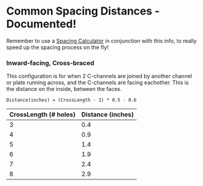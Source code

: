 # Common Spacing Distances - Documented!

Remember to use a [Spacing Calculator](articles/external.md?id=spacing-calculator) in conjunction with this info, to really speed up the spacing process on the fly!

### Inward-facing, Cross-braced
This configuration is for when 2 C-channels are joined by another channel or plate running across, and the C-channels are facing eachother. This is the distance on the inside, between the faces.

`Distance(inches) = (CrossLength - 1) * 0.5 - 0.6`

| CrossLength (# holes) | Distance (inches) |
|-----------------------|-------------------|
| 3                     | 0.4               |
| 4                     | 0.9               |
| 5                     | 1.4               |
| 6                     | 1.9               |
| 7                     | 2.4               |
| 8                     | 2.9               |